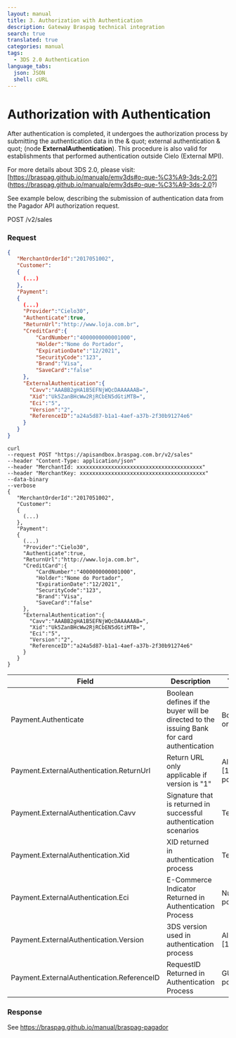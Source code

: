 ```yaml
---
layout: manual
title: 3. Authorization with Authentication
description: Gateway Braspag technical integration
search: true
translated: true
categories: manual
tags:
  - 3DS 2.0 Authentication
language_tabs:
  json: JSON
  shell: cURL
---
```


# Authorization with Authentication

After authentication is completed, it undergoes the authorization process by submitting the authentication data in the & quot; external authentication & quot; (node **ExternalAuthentication**).
This procedure is also valid for establishments that performed authentication outside Cielo (External MPI).

For more details about 3DS 2.0, please visit: [https://braspag.github.io/manualp/emv3ds#o-que-%C3%A9-3ds-2.0?] (https://braspag.github.io/manualp/emv3ds#o-que-%C3%A9-3ds-2.0?)

See example below, describing the submission of authentication data from the Pagador API authorization request.

<aside class="request"><span class="method post">POST</span> <span class="endpoint">/v2/sales</span></aside>

### Request

```json
{
   "MerchantOrderId":"2017051002",
   "Customer":
   {
     (...)
   },
   "Payment":
   {
     (...)
     "Provider":"Cielo30",
     "Authenticate":true,
     "ReturnUrl":"http://www.loja.com.br",
     "CreditCard":{
         "CardNumber":"4000000000001000",
         "Holder":"Nome do Portador",
         "ExpirationDate":"12/2021",
         "SecurityCode":"123",
         "Brand":"Visa",
         "SaveCard":"false"
     },
     "ExternalAuthentication":{
       "Cavv":"AAABB2gHA1B5EFNjWQcDAAAAAAB=",
       "Xid":"Uk5ZanBHcWw2RjRCbEN5dGtiMTB=",
       "Eci":"5",
       "Version":"2",
       "ReferenceID":"a24a5d87-b1a1-4aef-a37b-2f30b91274e6"
     }
   }
}
```

```shell
curl
--request POST "https://apisandbox.braspag.com.br/v2/sales"
--header "Content-Type: application/json"
--header "MerchantId: xxxxxxxxxxxxxxxxxxxxxxxxxxxxxxxxxxxxxxxx"
--header "MerchantKey: xxxxxxxxxxxxxxxxxxxxxxxxxxxxxxxxxxxxxxxx"
--data-binary
--verbose
{
   "MerchantOrderId":"2017051002",
   "Customer":
   {
     (...)
   },
   "Payment":
   {
     (...)
     "Provider":"Cielo30",
     "Authenticate":true,
     "ReturnUrl":"http://www.loja.com.br",
     "CreditCard":{
         "CardNumber":"4000000000001000",
         "Holder":"Nome do Portador",
         "ExpirationDate":"12/2021",
         "SecurityCode":"123",
         "Brand":"Visa",
         "SaveCard":"false"
     },
     "ExternalAuthentication":{
       "Cavv":"AAABB2gHA1B5EFNjWQcDAAAAAAB=",
       "Xid":"Uk5ZanBHcWw2RjRCbEN5dGtiMTB=",
       "Eci":"5",
       "Version":"2",
       "ReferenceID":"a24a5d87-b1a1-4aef-a37b-2f30b91274e6"
     }
   }
}
```

|**Field**|**Description**|**Type/Size**|**Required**|
|---|---|---|---|
|Payment.Authenticate|Boolean defines if the buyer will be directed to the issuing Bank for card authentication|Boolean (true or false)|Yes, when authentication was a success|
|Payment.ExternalAuthentication.ReturnUrl|Return URL only applicable if version is "1"|Alphanumeric [1024 positions]|Yes|
|Payment.ExternalAuthentication.Cavv|Signature that is returned in successful authentication scenarios| Text |Yes, when authentication was a success|
|Payment.ExternalAuthentication.Xid|XID returned in authentication process| Text |Yes, when the 3DS version is "1"|
|Payment.ExternalAuthentication.Eci|E-Commerce Indicator Returned in Authentication Process|Numeric [1 position]|Yes
|Payment.ExternalAuthentication.Version|3DS version used in authentication process|Alphanumeric [1 position]|Yes, when the version of 3DS is "2"|
|Payment.ExternalAuthentication.ReferenceID|RequestID Returned in Authentication Process|GUID [36 positions]|Yes, when the version of 3DS is "2"|

### Response

See https://braspag.github.io/manual/braspag-pagador
